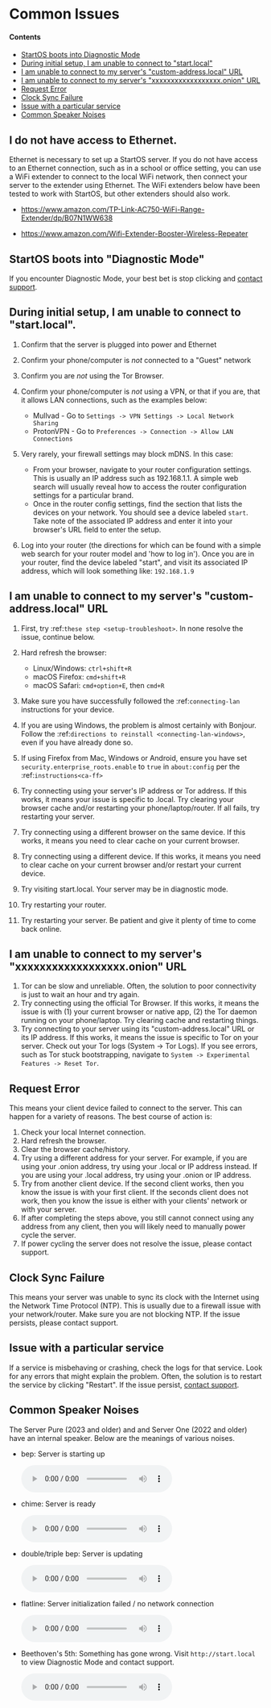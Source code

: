 # Common Issues

#### Contents

- [StartOS boots into Diagnostic Mode](#startos-boots-into-diagnostic-mode)
- [During initial setup, I am unable to connect to "start.local"](#during-initial-setup-i-am-unable-to-connect-to-startlocal)
- [I am unable to connect to my server's "custom-address.local" URL](#i-am-unable-to-connect-to-my-servers-custom-addresslocal-url)
- [I am unable to connect to my server's "xxxxxxxxxxxxxxxxxx.onion" URL](#i-am-unable-to-connect-to-my-servers-xxxxxxxxxxxxxxxxxxonion-url)
- [Request Error](#request-error)
- [Clock Sync Failure](#clock-sync-failure)
- [Issue with a particular service](#issue-with-a-particular-service)
- [Common Speaker Noises](#common-speaker-noises)

## I do not have access to Ethernet.

Ethernet is necessary to set up a StartOS server. If you do not have access to an Ethernet connection, such as in a school or office setting, you can use a WiFi extender to connect to the local WiFi network, then connect your server to the extender using Ethernet. The WiFi extenders below have been tested to work with StartOS, but other extenders should also work.

- <a href="https://www.amazon.com/TP-Link-AC750-WiFi-Range-Extender/dp/B07N1WW638" target="_blank">https://www.amazon.com/TP-Link-AC750-WiFi-Range-Extender/dp/B07N1WW638</a>

- <a href="https://www.amazon.com/Wifi-Extender-Booster-Wireless-Repeater" target="_blank">https://www.amazon.com/Wifi-Extender-Booster-Wireless-Repeater</a>

## StartOS boots into "Diagnostic Mode"

If you encounter Diagnostic Mode, your best bet is stop clicking and [contact support](./contact.md).

## During initial setup, I am unable to connect to "start.local".

1. Confirm that the server is plugged into power and Ethernet
1. Confirm your phone/computer is _not_ connected to a "Guest" network
1. Confirm you are _not_ using the Tor Browser.
1. Confirm your phone/computer is _not_ using a VPN, or that if you are, that it allows LAN connections, such as the examples below:

   - Mullvad - Go to `Settings -> VPN Settings -> Local Network Sharing`
   - ProtonVPN - Go to `Preferences -> Connection -> Allow LAN Connections`

1. Very rarely, your firewall settings may block mDNS. In this case:

   - From your browser, navigate to your router configuration settings. This is usually an IP address such as 192.168.1.1. A simple web search will usually reveal how to access the router configuration settings for a particular brand.
   - Once in the router config settings, find the section that lists the devices on your network. You should see a device labeled `start`. Take note of the associated IP address and enter it into your browser's URL field to enter the setup.

1. Log into your router (the directions for which can be found with a simple web search for your router model and 'how to log in'). Once you are in your router, find the device labeled "start", and visit its associated IP address, which will look something like: `192.168.1.9`

## I am unable to connect to my server's "custom-address.local" URL

1. First, try :ref:`these step <setup-troubleshoot>`. In none resolve the issue, continue below.
1. Hard refresh the browser:

   - Linux/Windows: `ctrl+shift+R`
   - macOS Firefox: `cmd+shift+R`
   - macOS Safari: `cmd+option+E`, then `cmd+R`

1. Make sure you have successfully followed the :ref:`connecting-lan` instructions for your device.
1. If you are using Windows, the problem is almost certainly with Bonjour. Follow the :ref:`directions to reinstall <connecting-lan-windows>`, even if you have already done so.
1. If using Firefox from Mac, Windows or Android, ensure you have set `security.enterprise_roots.enable` to `true` in `about:config` per the :ref:`instructions<ca-ff>`
1. Try connecting using your server's IP address or Tor address. If this works, it means your issue is specific to .local. Try clearing your browser cache and/or restarting your phone/laptop/router. If all fails, try restarting your server.
1. Try connecting using a different browser on the same device. If this works, it means you need to clear cache on your current browser.
1. Try connecting using a different device. If this works, it means you need to clear cache on your current browser and/or restart your current device.
1. Try visiting start.local. Your server may be in diagnostic mode.
1. Try restarting your router.
1. Try restarting your server. Be patient and give it plenty of time to come back online.

## I am unable to connect to my server's "xxxxxxxxxxxxxxxxxx.onion" URL

1. Tor can be slow and unreliable. Often, the solution to poor connectivity is just to wait an hour and try again.
1. Try connecting using the official Tor Browser. If this works, it means the issue is with (1) your current browser or native app, (2) the Tor daemon running on your phone/laptop. Try clearing cache and restarting things.
1. Try connecting to your server using its "custom-address.local" URL or its IP address. If this works, it means the issue is specific to Tor on your server. Check out your Tor logs (System -> Tor Logs). If you see errors, such as Tor stuck bootstrapping, navigate to `System -> Experimental Features -> Reset Tor`.

## Request Error

This means your client device failed to connect to the server. This can happen for a variety of reasons. The best course of action is:

1. Check your local Internet connection.
1. Hard refresh the browser.
1. Clear the browser cache/history.
1. Try using a different address for your server. For example, if you are using your .onion address, try using your .local or IP address instead. If you are using your .local address, try using your .onion or IP address.
1. Try from another client device. If the second client works, then you know the issue is with your first client. If the seconds client does not work, then you know the issue is either with your clients' network or with your server.
1. If after completing the steps above, you still cannot connect using any address from any client, then you will likely need to manually power cycle the server.
1. If power cycling the server does not resolve the issue, please contact support.

## Clock Sync Failure

This means your server was unable to sync its clock with the Internet using the Network Time Protocol (NTP). This is usually due to a firewall issue with your network/router. Make sure you are not blocking NTP. If the issue persists, please contact support.

## Issue with a particular service

If a service is misbehaving or crashing, check the logs for that service. Look for any errors that might explain the problem. Often, the solution is to restart the service by clicking "Restart". If the issue persist, [contact support](./contact.md).

## Common Speaker Noises

The Server Pure (2023 and older) and and Server One (2022 and older) have an internal speaker. Below are the meanings of various noises.

- bep: Server is starting up

  <audio controls>
    <source src="./assets/BEP.mp3" type="audio/mpeg">
    Your browser does not support the audio element.
  </audio>

- chime: Server is ready

  <audio controls>
    <source src="./assets/CHIME.mp3" type="audio/mpeg">
    Your browser does not support the audio element.
  </audio>

- double/triple bep: Server is updating

  <audio controls>
    <source src="./assets/UPDATING.mp3" type="audio/mpeg">
  </audio>

- flatline: Server initialization failed / no network connection

  <audio controls>
    <source src="./assets/FLATLINE.mp3" type="audio/mpeg">
    Your browser does not support the audio element.
  </audio>

- Beethoven's 5th: Something has gone wrong. Visit `http://start.local` to view Diagnostic Mode and contact support.

  <audio controls>
    <source src="./assets/BEETHOVEN.mp3" type="audio/mpeg">
    Your browser does not support the audio element.
  </audio>

